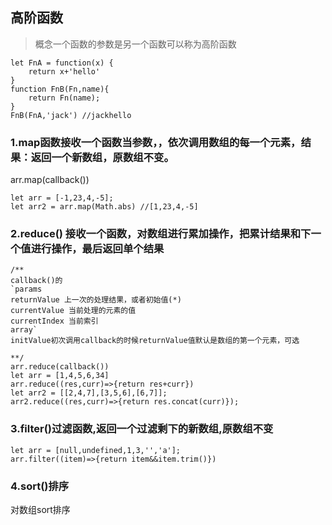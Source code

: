 ## 高阶函数
> 概念一个函数的参数是另一个函数可以称为高阶函数
~~~
let FnA = function(x) {
    return x+'hello'
}
function FnB(Fn,name){
    return Fn(name);
}
FnB(FnA,'jack') //jackhello
~~~
### 1.map函数接收一个函数当参数，，依次调用数组的每一个元素，结果：返回一个新数组，原数组不变。
arr.map(callback())
~~~
let arr = [-1,23,4,-5];
let arr2 = arr.map(Math.abs) //[1,23,4,-5]
~~~
### 2.reduce() 接收一个函数，对数组进行累加操作，把累计结果和下一个值进行操作，最后返回单个结果
~~~
/**
callback()的
`params
returnValue 上一次的处理结果，或者初始值(*)
currentValue 当前处理的元素的值
currentIndex 当前索引
array`
initValue初次调用callback的时候returnValue值默认是数组的第一个元素，可选

**/
arr.reduce(callback())
let arr = [1,4,5,6,34]
arr.reduce((res,curr)=>{return res+curr})
let arr2 = [[2,4,7],[3,5,6],[6,7]];
arr2.reduce((res,curr)=>{return res.concat(curr)});
~~~

### 3.filter()过滤函数,返回一个过滤剩下的新数组,原数组不变
~~~
let arr = [null,undefined,1,3,'','a'];
arr.filter((item)=>{return item&&item.trim()})

~~~

### 4.sort()排序
对数组sort排序